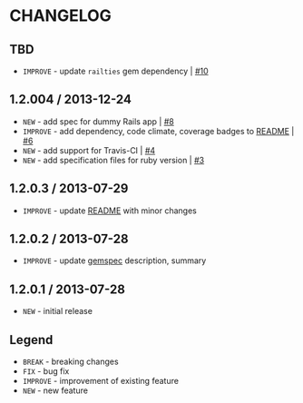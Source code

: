 CHANGELOG
=========

TBD
--------------------

- `IMPROVE` - update `railties` gem dependency | [#10][]


1.2.004 / 2013-12-24
--------------------

- `NEW` - add spec for dummy Rails app | [#8][]
- `IMPROVE` - add dependency, code climate, coverage badges to [README](README.md) | [#6][]
- `NEW` - add support for Travis-CI | [#4][]
- `NEW` - add specification files for ruby version | [#3][]


1.2.0.3 / 2013-07-29
--------------------

- `IMPROVE` - update [README](README.md) with minor changes


1.2.0.2 / 2013-07-28
--------------------

- `IMPROVE` - update [gemspec](logger-jquery-rails.gemspec) description, summary


1.2.0.1 / 2013-07-28
--------------------

- `NEW` - initial release


Legend
------

- `BREAK`   - breaking changes
- `FIX`     - bug fix
- `IMPROVE` - improvement of existing feature
- `NEW`     - new feature

<!--- The following link definition list is generated by PimpMyChangelog --->
[#3]: https://github.com/jhx/gem-logger-jquery-rails/issues/3
[#4]: https://github.com/jhx/gem-logger-jquery-rails/issues/4
[#6]: https://github.com/jhx/gem-logger-jquery-rails/issues/6
[#8]: https://github.com/jhx/gem-logger-jquery-rails/issues/8
[#10]: https://github.com/jhx/gem-logger-jquery-rails/issues/10
